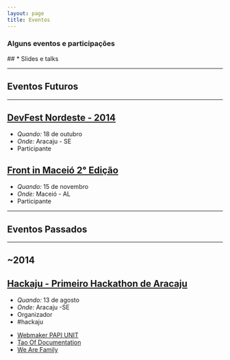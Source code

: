 ```yaml
---
layout: page
title: Eventos
---
```


<h3>Alguns eventos e participações</h3>
##
* Slides e talks

---
## Eventos Futuros
---
## [DevFest Nordeste - 2014](http://2014.devfestne.com.br/)
* *Quando:* 18 de outubro
* *Onde:* Aracaju - SE
* Participante

## [Front in Maceió 2° Edição](http://frontinmaceio.com.br/)
* *Quando:* 15 de novembro
* *Onde:* Maceió - AL
* Participante

---
## Eventos Passados
---
~2014
---
## [Hackaju - Primeiro Hackathon de Aracaju](http://hackaju.com.br/)
* *Quando:* 13 de agosto
* *Onde:* Aracaju -SE
* Organizador
* #hackaju

<ul>
  <li>
    <a href="/eventos/webmaker-papi-unit">Webmaker PAPI UNIT</a>
  </li>
  <li>
  <a href="/eventos/tao-of-documentation">Tao Of Documentation</a>
  </li>
  <li>
    <a href="/eventos/we-are-family">We Are Family</a>
  </li>
</ul>

